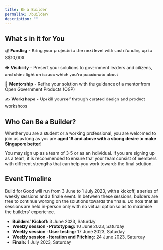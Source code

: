 ```yaml
---
title: Be a Builder
permalink: /builder/
description: ""
---
```

## **What's in it for You**
💰 **Funding** - Bring your projects to the next level with cash funding up to S$10,000

👁 **Visibility** - Present your solutions to government leaders and citizens, and shine light on issues which you're passionate about

👤 **Mentorship** - Refine your solution with the guidance of a mentor from Open Government Products (OGP)

✍️ **Workshops** - Upskill yourself through curated design and product workshops 

## **Who Can Be a Builder?**
Whether you are a student or a working professional, you are welcomed to join us as long as you are **aged 18 and above with a strong desire to make Singapore better**!

You may sign up as a team of 3-5 or as an individual. If you are signing up as a team, it is recommended to ensure that your team consist of members with different strengths that can help you work towards the final solution.

## **Event Timeline**
Build for Good will run from 3 June to 1 July 2023, with a kickoff, a series of weekly sessions and a finale event. In between these sessions, builders are free to continue working on the solutions towards the finale. Do note that all sessions are held in-person only with no virtual option so as to maximise the builders’ experience.

*  **Builders’ Kickoff:** 3 June 2023, Saturday 
*  **Weekly session - Prototyping:** 10 June 2023, Saturday 
*  **Weekly session - User testing:** 17 June 2023, Saturday 
*  **Weekly session - Iteration and Pitching:** 24 June 2023, Saturday 
*  **Finale:** 1 July 2023, Saturday